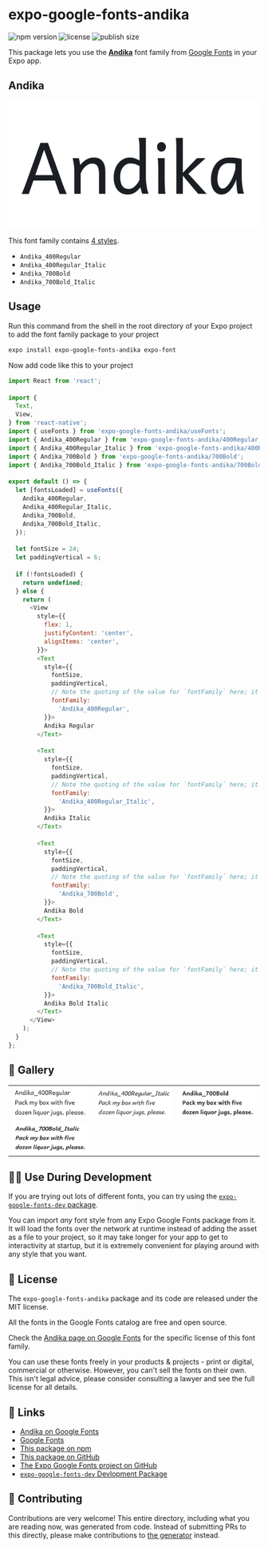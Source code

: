 # expo-google-fonts-andika

![npm version](https://flat.badgen.net/npm/v/expo-google-fonts-andika)
![license](https://flat.badgen.net/github/license/expo/google-fonts)
![publish size](https://flat.badgen.net/packagephobia/install/expo-google-fonts-andika)

This package lets you use the [**Andika**](https://fonts.google.com/specimen/Andika) font family from [Google Fonts](https://fonts.google.com/) in your Expo app.

## Andika

![Andika](./font-family.png)

This font family contains [4 styles](#-gallery).

- `Andika_400Regular`
- `Andika_400Regular_Italic`
- `Andika_700Bold`
- `Andika_700Bold_Italic`

## Usage

Run this command from the shell in the root directory of your Expo project to add the font family package to your project
```sh
expo install expo-google-fonts-andika expo-font
```

Now add code like this to your project
```js
import React from 'react';

import {
  Text,
  View,
} from 'react-native';
import { useFonts } from 'expo-google-fonts-andika/useFonts';
import { Andika_400Regular } from 'expo-google-fonts-andika/400Regular';
import { Andika_400Regular_Italic } from 'expo-google-fonts-andika/400Regular_Italic';
import { Andika_700Bold } from 'expo-google-fonts-andika/700Bold';
import { Andika_700Bold_Italic } from 'expo-google-fonts-andika/700Bold_Italic';

export default () => {
  let [fontsLoaded] = useFonts({
    Andika_400Regular,
    Andika_400Regular_Italic,
    Andika_700Bold,
    Andika_700Bold_Italic,
  });

  let fontSize = 24;
  let paddingVertical = 6;

  if (!fontsLoaded) {
    return undefined;
  } else {
    return (
      <View
        style={{
          flex: 1,
          justifyContent: 'center',
          alignItems: 'center',
        }}>
        <Text
          style={{
            fontSize,
            paddingVertical,
            // Note the quoting of the value for `fontFamily` here; it expects a string!
            fontFamily:
              'Andika_400Regular',
          }}>
          Andika Regular
        </Text>

        <Text
          style={{
            fontSize,
            paddingVertical,
            // Note the quoting of the value for `fontFamily` here; it expects a string!
            fontFamily:
              'Andika_400Regular_Italic',
          }}>
          Andika Italic
        </Text>

        <Text
          style={{
            fontSize,
            paddingVertical,
            // Note the quoting of the value for `fontFamily` here; it expects a string!
            fontFamily:
              'Andika_700Bold',
          }}>
          Andika Bold
        </Text>

        <Text
          style={{
            fontSize,
            paddingVertical,
            // Note the quoting of the value for `fontFamily` here; it expects a string!
            fontFamily:
              'Andika_700Bold_Italic',
          }}>
          Andika Bold Italic
        </Text>
      </View>
    );
  }
};

```

## 🔡 Gallery


||||
|-|-|-|
|![Andika_400Regular](.//400Regular/Andika_400Regular.ttf.png)|![Andika_400Regular_Italic](.//400Regular_Italic/Andika_400Regular_Italic.ttf.png)|![Andika_700Bold](.//700Bold/Andika_700Bold.ttf.png)||
|![Andika_700Bold_Italic](.//700Bold_Italic/Andika_700Bold_Italic.ttf.png)||||


## 👩‍💻 Use During Development

If you are trying out lots of different fonts, you can try using the [`expo-google-fonts-dev` package](https://github.com/freeboub/google-fonts/tree/master/font-packages/dev#readme).

You can import *any* font style from any Expo Google Fonts package from it. It will load the fonts
over the network at runtime instead of adding the asset as a file to your project, so it may take longer
for your app to get to interactivity at startup, but it is extremely convenient
for playing around with any style that you want.

## 📖 License

The `expo-google-fonts-andika` package and its code are released under the MIT license.

All the fonts in the Google Fonts catalog are free and open source.

Check the [Andika page on Google Fonts](https://fonts.google.com/specimen/Andika) for the specific license of this font family.

You can use these fonts freely in your products & projects - print or digital, commercial or otherwise. However, you can't sell the fonts on their own. This isn't legal advice, please consider consulting a lawyer and see the full license for all details.

## 🔗 Links

- [Andika on Google Fonts](https://fonts.google.com/specimen/Andika)
- [Google Fonts](https://fonts.google.com/)
- [This package on npm](https://www.npmjs.com/package/expo-google-fonts-andika)
- [This package on GitHub](https://github.com/freeboub/google-fonts/tree/master/font-packages/andika)
- [The Expo Google Fonts project on GitHub](https://github.com/freeboub/google-fonts)
- [`expo-google-fonts-dev` Devlopment Package](https://github.com/freeboub/google-fonts/tree/master/font-packages/dev)

## 🤝 Contributing

Contributions are very welcome! This entire directory, including what you are reading now, was generated from code. Instead of submitting PRs to this directly, please make contributions to [the generator](https://github.com/freeboub/google-fonts/tree/master/packages/generator) instead.
